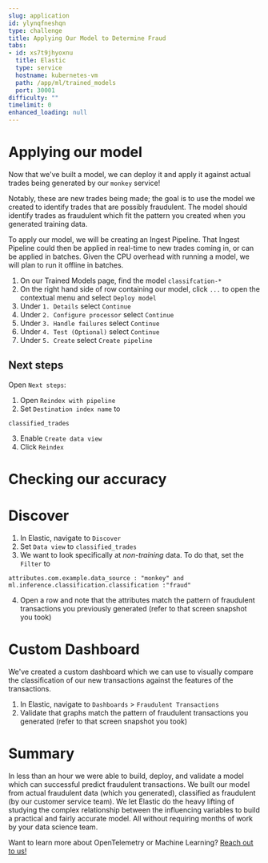 ```yaml
---
slug: application
id: ylynqfneshqn
type: challenge
title: Applying Our Model to Determine Fraud
tabs:
- id: xs7t9jhyoxnu
  title: Elastic
  type: service
  hostname: kubernetes-vm
  path: /app/ml/trained_models
  port: 30001
difficulty: ""
timelimit: 0
enhanced_loading: null
---
```


Applying our model
===

Now that we've built a model, we can deploy it and apply it against actual trades being generated by our `monkey` service!

Notably, these are new trades being made; the goal is to use the model we created to identify trades that are possibly fraudulent. The model should identify trades as fraudulent which fit the pattern you created when you generated training data.

To apply our model, we will be creating an Ingest Pipeline. That Ingest Pipeline could then be applied in real-time to new trades coming in, or can be applied in batches. Given the CPU overhead with running a model, we will plan to run it offline in batches.

1. On our Trained Models page, find the model `classifcation-*`
2. On the right hand side of row containing our model, click `...` to open the contextual menu and select `Deploy model`
3. Under `1. Details` select `Continue`
4. Under `2. Configure processor` select `Continue`
5. Under `3. Handle failures` select `Continue`
6. Under `4. Test (Optional)` select `Continue`
7. Under `5. Create` select `Create pipeline`

## Next steps

Open `Next steps`:
1. Open `Reindex with pipeline`
2. Set `Destination index name` to
  ```
  classified_trades
  ```
3. Enable `Create data view`
9. Click `Reindex`

Checking our accuracy
===

# Discover

1. In Elastic, navigate to `Discover`
2. Set `Data view` to `classified_trades`
3. We want to look specifically at _non-training_ data. To do that, set the `Filter` to
  ```
  attributes.com.example.data_source : "monkey" and ml.inference.classification.classification :"fraud"
  ```
4. Open a row and note that the attributes match the pattern of fraudulent transactions you previously generated (refer to that screen snapshot you took)

# Custom Dashboard

We've created a custom dashboard which we can use to visually compare the classification of our new transactions against the features of the transactions.

1. In Elastic, navigate to `Dashboards` > `Fraudulent Transactions`
2. Validate that graphs match the pattern of fraudulent transactions you generated (refer to that screen snapshot you took)

Summary
===

In less than an hour we were able to build, deploy, and validate a model which can successful predict fraudulent transactions. We built our model from actual fraudulent data (which you generated), classified as fraudulent (by our customer service team). We let Elastic do the heavy lifting of studying the complex relationship between the influencing variables to build a practical and fairly accurate model. All without requiring months of work by your data science team.

Want to learn more about OpenTelemetry or Machine Learning? [Reach out to us!](https://www.elastic.co/contact)